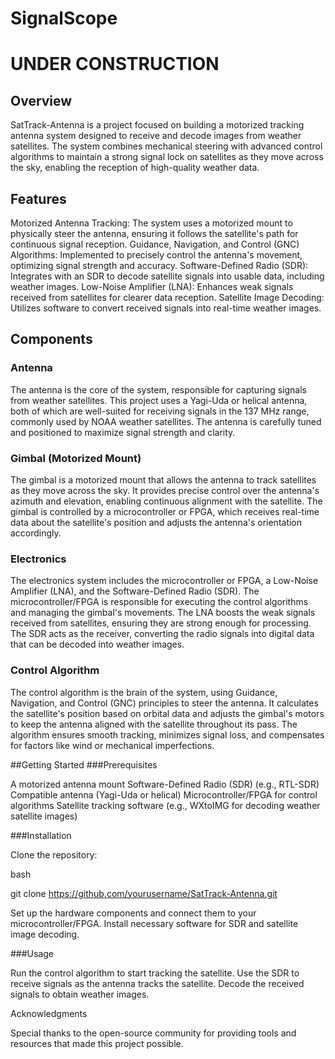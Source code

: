 # SignalScope
# UNDER CONSTRUCTION
## Overview
SatTrack-Antenna is a project focused on building a motorized tracking antenna system designed to receive and decode images from weather satellites. The system combines mechanical steering with advanced control algorithms to maintain a strong signal lock on satellites as they move across the sky, enabling the reception of high-quality weather data.

## Features
Motorized Antenna Tracking: The system uses a motorized mount to physically steer the antenna, ensuring it follows the satellite's path for continuous signal reception.
Guidance, Navigation, and Control (GNC) Algorithms: Implemented to precisely control the antenna's movement, optimizing signal strength and accuracy.
Software-Defined Radio (SDR): Integrates with an SDR to decode satellite signals into usable data, including weather images.
Low-Noise Amplifier (LNA): Enhances weak signals received from satellites for clearer data reception.
Satellite Image Decoding: Utilizes software to convert received signals into real-time weather images.

## Components
### Antenna
The antenna is the core of the system, responsible for capturing signals from weather satellites. This project uses a Yagi-Uda or helical antenna, both of which are well-suited for receiving signals in the 137 MHz range, commonly used by NOAA weather satellites. The antenna is carefully tuned and positioned to maximize signal strength and clarity.
### Gimbal (Motorized Mount)
The gimbal is a motorized mount that allows the antenna to track satellites as they move across the sky. It provides precise control over the antenna's azimuth and elevation, enabling continuous alignment with the satellite. The gimbal is controlled by a microcontroller or FPGA, which receives real-time data about the satellite's position and adjusts the antenna's orientation accordingly.
### Electronics
The electronics system includes the microcontroller or FPGA, a Low-Noise Amplifier (LNA), and the Software-Defined Radio (SDR). The microcontroller/FPGA is responsible for executing the control algorithms and managing the gimbal's movements. The LNA boosts the weak signals received from satellites, ensuring they are strong enough for processing. The SDR acts as the receiver, converting the radio signals into digital data that can be decoded into weather images.
### Control Algorithm
The control algorithm is the brain of the system, using Guidance, Navigation, and Control (GNC) principles to steer the antenna. It calculates the satellite's position based on orbital data and adjusts the gimbal's motors to keep the antenna aligned with the satellite throughout its pass. The algorithm ensures smooth tracking, minimizes signal loss, and compensates for factors like wind or mechanical imperfections.

##Getting Started
###Prerequisites

A motorized antenna mount
    Software-Defined Radio (SDR) (e.g., RTL-SDR)
    Compatible antenna (Yagi-Uda or helical)
    Microcontroller/FPGA for control algorithms
    Satellite tracking software (e.g., WXtoIMG for decoding weather satellite images)

###Installation

Clone the repository:

 bash

git clone https://github.com/yourusername/SatTrack-Antenna.git

Set up the hardware components and connect them to your microcontroller/FPGA.
    Install necessary software for SDR and satellite image decoding.

###Usage

Run the control algorithm to start tracking the satellite.
    Use the SDR to receive signals as the antenna tracks the satellite.
    Decode the received signals to obtain weather images.

Acknowledgments

Special thanks to the open-source community for providing tools and resources that made this project possible.
